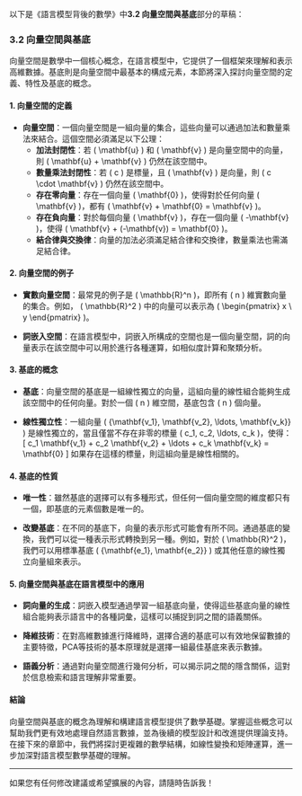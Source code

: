 以下是《語言模型背後的數學》中**3.2 向量空間與基底**部分的草稿：

### 3.2 向量空間與基底

向量空間是數學中一個核心概念，在語言模型中，它提供了一個框架來理解和表示高維數據。基底則是向量空間中最基本的構成元素，本節將深入探討向量空間的定義、特性及基底的概念。

#### 1. 向量空間的定義

- **向量空間**：一個向量空間是一組向量的集合，這些向量可以通過加法和數量乘法來結合。這個空間必須滿足以下公理：
  - **加法封閉性**：若 \( \mathbf{u} \) 和 \( \mathbf{v} \) 是向量空間中的向量，則 \( \mathbf{u} + \mathbf{v} \) 仍然在該空間中。
  - **數量乘法封閉性**：若 \( c \) 是標量，且 \( \mathbf{v} \) 是向量，則 \( c \cdot \mathbf{v} \) 仍然在該空間中。
  - **存在零向量**：存在一個向量 \( \mathbf{0} \)，使得對於任何向量 \( \mathbf{v} \)，都有 \( \mathbf{v} + \mathbf{0} = \mathbf{v} \)。
  - **存在負向量**：對於每個向量 \( \mathbf{v} \)，存在一個向量 \( -\mathbf{v} \)，使得 \( \mathbf{v} + (-\mathbf{v}) = \mathbf{0} \)。
  - **結合律與交換律**：向量的加法必須滿足結合律和交換律，數量乘法也需滿足結合律。

#### 2. 向量空間的例子

- **實數向量空間**：最常見的例子是 \( \mathbb{R}^n \)，即所有 \( n \) 維實數向量的集合。例如， \( \mathbb{R}^2 \) 中的向量可以表示為 \( \begin{pmatrix} x \\ y \end{pmatrix} \)。

- **詞嵌入空間**：在語言模型中，詞嵌入所構成的空間也是一個向量空間，詞的向量表示在該空間中可以用於進行各種運算，如相似度計算和聚類分析。

#### 3. 基底的概念

- **基底**：向量空間的基底是一組線性獨立的向量，這組向量的線性組合能夠生成該空間中的任何向量。對於一個 \( n \) 維空間，基底包含 \( n \) 個向量。

- **線性獨立性**：一組向量 \( \{\mathbf{v_1}, \mathbf{v_2}, \ldots, \mathbf{v_k}\} \) 是線性獨立的，當且僅當不存在非零的標量 \( c_1, c_2, \ldots, c_k \)，使得：
  \[
  c_1 \mathbf{v_1} + c_2 \mathbf{v_2} + \ldots + c_k \mathbf{v_k} = \mathbf{0}
  \]
  如果存在這樣的標量，則這組向量是線性相關的。

#### 4. 基底的性質

- **唯一性**：雖然基底的選擇可以有多種形式，但任何一個向量空間的維度都只有一個，即基底的元素個數是唯一的。

- **改變基底**：在不同的基底下，向量的表示形式可能會有所不同。通過基底的變換，我們可以從一種表示形式轉換到另一種。例如，對於 \( \mathbb{R}^2 \)，我們可以用標準基底 \( \{\mathbf{e_1}, \mathbf{e_2}\} \) 或其他任意的線性獨立向量組來表示。

#### 5. 向量空間與基底在語言模型中的應用

- **詞向量的生成**：詞嵌入模型通過學習一組基底向量，使得這些基底向量的線性組合能夠表示語言中的各種詞彙，這樣可以捕捉到詞之間的語義關係。

- **降維技術**：在對高維數據進行降維時，選擇合適的基底可以有效地保留數據的主要特徵，PCA等技術的基本原理就是選擇一組最佳基底來表示數據。

- **語義分析**：通過對向量空間進行幾何分析，可以揭示詞之間的隱含關係，這對於信息檢索和語言理解非常重要。

#### 結論

向量空間與基底的概念為理解和構建語言模型提供了數學基礎。掌握這些概念可以幫助我們更有效地處理自然語言數據，並為後續的模型設計和改進提供理論支持。在接下來的章節中，我們將探討更複雜的數學結構，如線性變換和矩陣運算，進一步加深對語言模型數學基礎的理解。

---

如果您有任何修改建議或希望擴展的內容，請隨時告訴我！